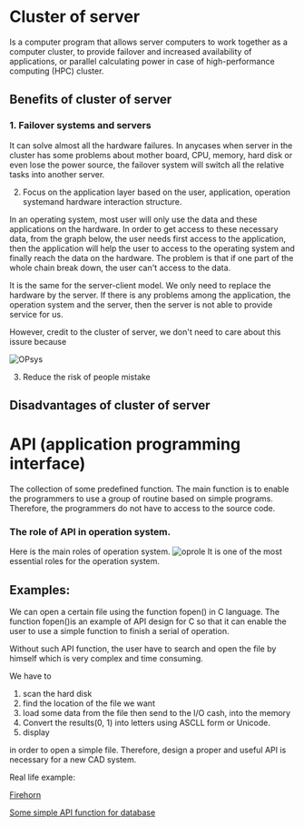 # Cluster of server
Is a computer program that allows server computers to work together as a computer cluster, to provide failover and increased availability of applications, or parallel calculating power in case of high-performance computing (HPC) cluster.

## Benefits of cluster of server
### 1. Failover systems and servers

It can solve almost all the hardware failures. In anycases when server in the cluster has some problems about mother board, CPU, memory, hard disk or even lose the power source, the failover system will switch all the relative tasks into another server.


2. Focus on the application layer based on the user, application, operation systemand hardware interaction structure.

In an operating system, most user will only use the data and these applications on the hardware. In order to get access to these necessary data, from the graph below, the user needs first access to the application, then the application will help the user to access to the operating system and finally reach the data on the hardware. The problem is that if one part of the whole chain break down, the user can't access to the data. 

It is the same for the server-client model. We only need to replace the hardware by the server. If there is any problems among the application, the operation system and the server, then the server is not able to provide service for us.

However, credit to the cluster of server, we don't need to care about this issure because 

![OPsys](/assets/opsys.png)

3. Reduce the risk of people mistake



## Disadvantages of cluster of server

# API (application programming interface)
The collection of some predefined function. The main function is to enable the programmers to use a group of routine based on simple programs. Therefore, the programmers do not have to access to the source code.

### The role of API in operation system.
Here is the main roles of operation system.
![oprole](/assets/oprole.png)
It is one of the most essential roles for the operation system.

## Examples:
We can open a certain file using the function fopen() in C language. The function fopen()is an example of API design for C so that it can enable the user to use a simple function to finish a serial of operation. 

Without such API function, the user have to search and open the file by himself which is very complex and time consuming. 

We have to 
1. scan the hard disk
2. find the location of the file we want
3. load some data from the file then send to the I/O cash, into the memory
4. Convert the results(0, 1) into letters using ASCLL form or Unicode.
5. display

in order to open a simple file. Therefore, design a proper and useful API is necessary for a new CAD system.

Real life example:

[Firehorn](https://thefirehorn.com/features/cad_integration.html)

[Some simple API function for database](https://datatables.net/examples/api/)

